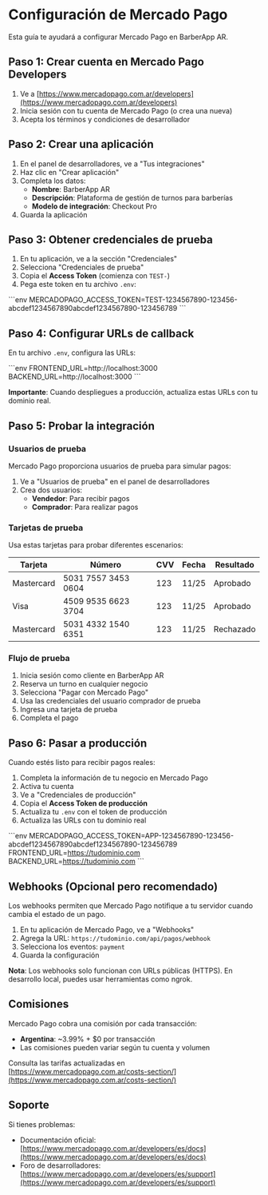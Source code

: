 # Configuración de Mercado Pago

Esta guía te ayudará a configurar Mercado Pago en BarberApp AR.

## Paso 1: Crear cuenta en Mercado Pago Developers

1. Ve a [https://www.mercadopago.com.ar/developers](https://www.mercadopago.com.ar/developers)
2. Inicia sesión con tu cuenta de Mercado Pago (o crea una nueva)
3. Acepta los términos y condiciones de desarrollador

## Paso 2: Crear una aplicación

1. En el panel de desarrolladores, ve a "Tus integraciones"
2. Haz clic en "Crear aplicación"
3. Completa los datos:
   - **Nombre**: BarberApp AR
   - **Descripción**: Plataforma de gestión de turnos para barberías
   - **Modelo de integración**: Checkout Pro
4. Guarda la aplicación

## Paso 3: Obtener credenciales de prueba

1. En tu aplicación, ve a la sección "Credenciales"
2. Selecciona "Credenciales de prueba"
3. Copia el **Access Token** (comienza con `TEST-`)
4. Pega este token en tu archivo `.env`:

\`\`\`env
MERCADOPAGO_ACCESS_TOKEN=TEST-1234567890-123456-abcdef1234567890abcdef1234567890-123456789
\`\`\`

## Paso 4: Configurar URLs de callback

En tu archivo `.env`, configura las URLs:

\`\`\`env
FRONTEND_URL=http://localhost:3000
BACKEND_URL=http://localhost:3000
\`\`\`

**Importante**: Cuando despliegues a producción, actualiza estas URLs con tu dominio real.

## Paso 5: Probar la integración

### Usuarios de prueba

Mercado Pago proporciona usuarios de prueba para simular pagos:

1. Ve a "Usuarios de prueba" en el panel de desarrolladores
2. Crea dos usuarios:
   - **Vendedor**: Para recibir pagos
   - **Comprador**: Para realizar pagos

### Tarjetas de prueba

Usa estas tarjetas para probar diferentes escenarios:

| Tarjeta | Número | CVV | Fecha | Resultado |
|---------|--------|-----|-------|-----------|
| Mastercard | 5031 7557 3453 0604 | 123 | 11/25 | Aprobado |
| Visa | 4509 9535 6623 3704 | 123 | 11/25 | Aprobado |
| Mastercard | 5031 4332 1540 6351 | 123 | 11/25 | Rechazado |

### Flujo de prueba

1. Inicia sesión como cliente en BarberApp AR
2. Reserva un turno en cualquier negocio
3. Selecciona "Pagar con Mercado Pago"
4. Usa las credenciales del usuario comprador de prueba
5. Ingresa una tarjeta de prueba
6. Completa el pago

## Paso 6: Pasar a producción

Cuando estés listo para recibir pagos reales:

1. Completa la información de tu negocio en Mercado Pago
2. Activa tu cuenta
3. Ve a "Credenciales de producción"
4. Copia el **Access Token de producción**
5. Actualiza tu `.env` con el token de producción
6. Actualiza las URLs con tu dominio real

\`\`\`env
MERCADOPAGO_ACCESS_TOKEN=APP-1234567890-123456-abcdef1234567890abcdef1234567890-123456789
FRONTEND_URL=https://tudominio.com
BACKEND_URL=https://tudominio.com
\`\`\`

## Webhooks (Opcional pero recomendado)

Los webhooks permiten que Mercado Pago notifique a tu servidor cuando cambia el estado de un pago.

1. En tu aplicación de Mercado Pago, ve a "Webhooks"
2. Agrega la URL: `https://tudominio.com/api/pagos/webhook`
3. Selecciona los eventos: `payment`
4. Guarda la configuración

**Nota**: Los webhooks solo funcionan con URLs públicas (HTTPS). En desarrollo local, puedes usar herramientas como ngrok.

## Comisiones

Mercado Pago cobra una comisión por cada transacción:
- **Argentina**: ~3.99% + $0 por transacción
- Las comisiones pueden variar según tu cuenta y volumen

Consulta las tarifas actualizadas en [https://www.mercadopago.com.ar/costs-section/](https://www.mercadopago.com.ar/costs-section/)

## Soporte

Si tienes problemas:
- Documentación oficial: [https://www.mercadopago.com.ar/developers/es/docs](https://www.mercadopago.com.ar/developers/es/docs)
- Foro de desarrolladores: [https://www.mercadopago.com.ar/developers/es/support](https://www.mercadopago.com.ar/developers/es/support)
